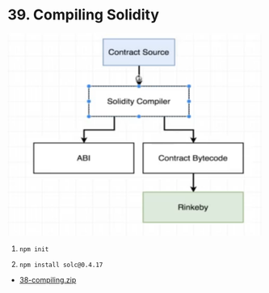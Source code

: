 #   39. Compiling Solidity

![](../imgs/39.1_Compiling-Solidity.png)

1.  `npm init`

1.  `npm install solc@0.4.17`

-   [38-compiling.zip](https://github.com/web3-nfts/bt-web3/raw/main/Curricula/developers-guide/resources/38-compiling.zip)